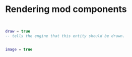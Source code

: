 

# Rendering mod components

```lua


draw = true
-- tells the engine that this entity should be drawn.


image = true





```

